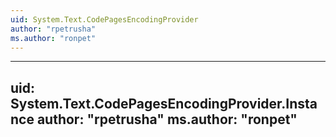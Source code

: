 ```yaml
---
uid: System.Text.CodePagesEncodingProvider
author: "rpetrusha"
ms.author: "ronpet"
---
```


---
uid: System.Text.CodePagesEncodingProvider.Instance
author: "rpetrusha"
ms.author: "ronpet"
---
